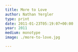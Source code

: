 ```yaml
---
title: More to Love
author: Nathan Yergler
type: print
date: 2011-01-23T05:19:07+00:00
year: 2011
medium: monotype
image: ./more-to-love.jpg

---
```

